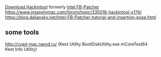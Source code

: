   
[Download Hackintool](http://headsoft.com.au/download/mac/Hackintool.zip) formerly [Intel FB-Patcher](http://headsoft.com.au/download/mac/FBPatcher.zip)  
https://www.insanelymac.com/forum/topic/335018-hackintool-v174/  
https://blog.daliansky.net/Intel-FB-Patcher-tutorial-and-insertion-pose.html


## some tools  
http://cvad-mac.narod.ru/   (Kext Utility BootDiskUtility.exe  mCoreTest64 Kext Info Utility)

